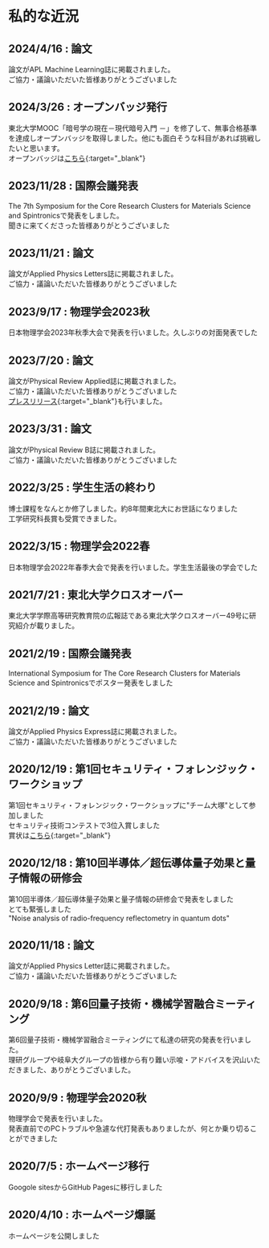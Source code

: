 # 私的な近況


## 2024/4/16 : 論文
論文がAPL Machine Learning誌に掲載されました。<br>
ご協力・議論いただいた皆様ありがとうございました<br>

## 2024/3/26 : オープンバッジ発行
東北大学MOOC「暗号学の現在－現代暗号入門 －」を修了して、無事合格基準を達成しオープンバッジを取得しました。他にも面白そうな科目があれば挑戦したいと思います。<br>
オープンバッジは[こちら](https://www.openbadge-global.com/api/v1.0/openBadge/v2/Wallet/Public/GetAssertionShare/MmdoZUg5UkxyTnA3VWpINjlxRm85UT09){:target="_blank"}<br>

## 2023/11/28 : 国際会議発表
The 7th Symposium for the Core Research Clusters for Materials Science and Spintronicsで発表をしました。<br>
聞きに来てくださった皆様ありがとうございました<br>

## 2023/11/21 : 論文
論文がApplied Physics Letters誌に掲載されました。<br>
ご協力・議論いただいた皆様ありがとうございました<br>

## 2023/9/17 : 物理学会2023秋
日本物理学会2023年秋季大会で発表を行いました。久しぶりの対面発表でした<br>

## 2023/7/20 : 論文
論文がPhysical Review Applied誌に掲載されました。<br>
ご協力・議論いただいた皆様ありがとうございました<br>
[プレスリリース](./Johmen_PRAppl.pdf){:target="_blank"}も行いました。<br>

## 2023/3/31 : 論文
論文がPhysical Review B誌に掲載されました。<br>
ご協力・議論いただいた皆様ありがとうございました<br>


## 2022/3/25 : 学生生活の終わり
博士課程をなんとか修了しました。約8年間東北大にお世話になりました<br>
工学研究科長賞も受賞できました。

## 2022/3/15 : 物理学会2022春
日本物理学会2022年春季大会で発表を行いました。学生生活最後の学会でした<br>

## 2021/7/21 : 東北大学クロスオーバー
東北大学学際高等研究教育院の広報誌である東北大学クロスオーバー49号に研究紹介が載りました。<br>

## 2021/2/19 : 国際会議発表
International Symposium for The Core Research Clusters for Materials Science and Spintronicsでポスター発表をしました<br>

## 2021/2/19 : 論文
論文がApplied Physics Express誌に掲載されました。<br>
ご協力・議論いただいた皆様ありがとうございました<br>

## 2020/12/19 : 第1回セキュリティ・フォレンジック・ワークショップ
第1回セキュリティ・フォレンジック・ワークショップに"チーム大塚"として参加しました<br>
セキュリティ技術コンテストで3位入賞しました<br>
賞状は[こちら](./seccon.JPG){:target="_blank"}<br>

## 2020/12/18 : 第10回半導体／超伝導体量子効果と量子情報の研修会
第10回半導体／超伝導体量子効果と量子情報の研修会で発表をしました<br>
とても緊張しました<br>
"Noise analysis of radio-frequency reflectometry in quantum dots"<br>


## 2020/11/18 : 論文
論文がApplied Physics Letter誌に掲載されました。<br>
ご協力・議論いただいた皆様ありがとうございました<br>



## 2020/9/18 : 第6回量子技術・機械学習融合ミーティング
第6回量子技術・機械学習融合ミーティングにて私達の研究の発表を行いました。<br>
理研グループや岐阜大グループの皆様から有り難い示唆・アドバイスを沢山いただきました、ありがとうございました。<br>

## 2020/9/9 : 物理学会2020秋
物理学会で発表を行いました。<br>
発表直前でのPCトラブルや急遽な代打発表もありましたが、何とか乗り切ることができました<br>

## 2020/7/5 : ホームページ移行
Googole sitesからGitHub Pagesに移行しました<br>

## 2020/4/10 : ホームページ爆誕
ホームページを公開しました